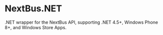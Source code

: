 NextBus.NET
===========

.NET wrapper for the NextBus API, supporting .NET 4.5+, Windows Phone 8+, and Windows Store Apps.
